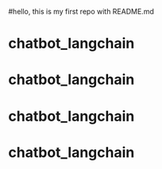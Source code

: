 #hello, this is my first repo with README.md
# chatbot_langchain
# chatbot_langchain
# chatbot_langchain
# chatbot_langchain
